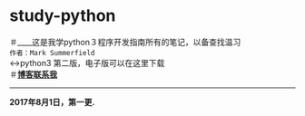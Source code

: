 # study-python
＃____这是我学python３程序开发指南所有的笔记，以备查找温习<br />
<code>作者：Mark Summerfield</code> <br />
<->python3 第二版，电子版可以在这里下载<br />
＃<u><strong>博客<strong></u><a href=http://yeheile.com target=_blank>联系我</a>
  <hr />  2017年8月1日，第一更.
